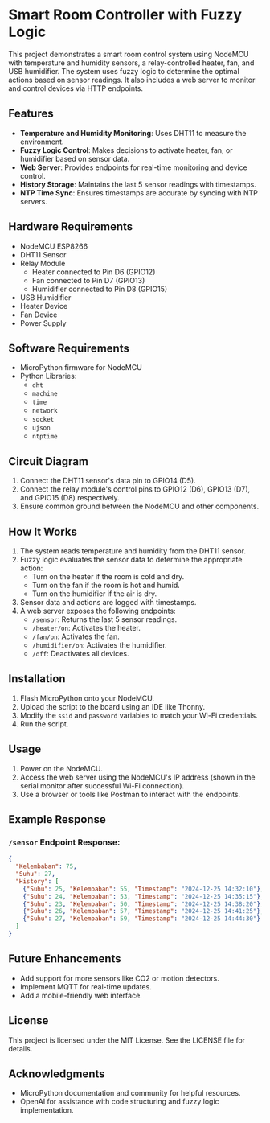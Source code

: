 # Smart Room Controller with Fuzzy Logic

This project demonstrates a smart room control system using NodeMCU with temperature and humidity sensors, a relay-controlled heater, fan, and USB humidifier. The system uses fuzzy logic to determine the optimal actions based on sensor readings. It also includes a web server to monitor and control devices via HTTP endpoints.

## Features
- **Temperature and Humidity Monitoring**: Uses DHT11 to measure the environment.
- **Fuzzy Logic Control**: Makes decisions to activate heater, fan, or humidifier based on sensor data.
- **Web Server**: Provides endpoints for real-time monitoring and device control.
- **History Storage**: Maintains the last 5 sensor readings with timestamps.
- **NTP Time Sync**: Ensures timestamps are accurate by syncing with NTP servers.

## Hardware Requirements
- NodeMCU ESP8266
- DHT11 Sensor
- Relay Module
  - Heater connected to Pin D6 (GPIO12)
  - Fan connected to Pin D7 (GPIO13)
  - Humidifier connected to Pin D8 (GPIO15)
- USB Humidifier
- Heater Device
- Fan Device
- Power Supply

## Software Requirements
- MicroPython firmware for NodeMCU
- Python Libraries:
  - `dht`
  - `machine`
  - `time`
  - `network`
  - `socket`
  - `ujson`
  - `ntptime`

## Circuit Diagram
1. Connect the DHT11 sensor's data pin to GPIO14 (D5).
2. Connect the relay module's control pins to GPIO12 (D6), GPIO13 (D7), and GPIO15 (D8) respectively.
3. Ensure common ground between the NodeMCU and other components.

## How It Works
1. The system reads temperature and humidity from the DHT11 sensor.
2. Fuzzy logic evaluates the sensor data to determine the appropriate action:
   - Turn on the heater if the room is cold and dry.
   - Turn on the fan if the room is hot and humid.
   - Turn on the humidifier if the air is dry.
3. Sensor data and actions are logged with timestamps.
4. A web server exposes the following endpoints:
   - `/sensor`: Returns the last 5 sensor readings.
   - `/heater/on`: Activates the heater.
   - `/fan/on`: Activates the fan.
   - `/humidifier/on`: Activates the humidifier.
   - `/off`: Deactivates all devices.

## Installation
1. Flash MicroPython onto your NodeMCU.
2. Upload the script to the board using an IDE like Thonny.
3. Modify the `ssid` and `password` variables to match your Wi-Fi credentials.
4. Run the script.

## Usage
1. Power on the NodeMCU.
2. Access the web server using the NodeMCU's IP address (shown in the serial monitor after successful Wi-Fi connection).
3. Use a browser or tools like Postman to interact with the endpoints.

## Example Response
### `/sensor` Endpoint Response:
```json
{
  "Kelembaban": 75,
  "Suhu": 27,
  "History": [
    {"Suhu": 25, "Kelembaban": 55, "Timestamp": "2024-12-25 14:32:10"},
    {"Suhu": 24, "Kelembaban": 53, "Timestamp": "2024-12-25 14:35:15"},
    {"Suhu": 23, "Kelembaban": 50, "Timestamp": "2024-12-25 14:38:20"},
    {"Suhu": 26, "Kelembaban": 57, "Timestamp": "2024-12-25 14:41:25"},
    {"Suhu": 27, "Kelembaban": 59, "Timestamp": "2024-12-25 14:44:30"}
  ]
}
```

## Future Enhancements
- Add support for more sensors like CO2 or motion detectors.
- Implement MQTT for real-time updates.
- Add a mobile-friendly web interface.

## License
This project is licensed under the MIT License. See the LICENSE file for details.

## Acknowledgments
- MicroPython documentation and community for helpful resources.
- OpenAI for assistance with code structuring and fuzzy logic implementation.

